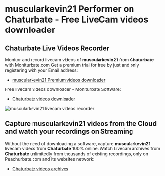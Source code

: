 # muscularkevin21 Performer on Chaturbate - Free LiveCam videos downloader

## Chaturbate Live Videos Recorder

Monitor and record livecam videos of **muscularkevin21** from **Chaturbate** with Moniturbate.com
Get a premium trial for free by just and only registering with your Email address:
* [muscularkevin21 Premium videos downloader](https://moniturbate.com/request-demo-licence-key.html)

Free livecam videos downloader - Moniturbate Software:
* [Chaturbate videos downloader](https://moniturbate.com/moniturbate-download-software.html)

![muscularkevin21 livecam videos recorder](https://peachurnet.com/templates/moniturbate-software.png)


## Capture muscularkevin21 videos from the Cloud and watch your recordings on Streaming

Without the need of downloading a software, capture **muscularkevin21** livecam videos from **Chaturbate** 100% online.
Watch Livecam archives from **Chaturbate** unlimitedly from thousands of existing recordings, only on Peachurbate.com and its websites network:
* [Chaturbate videos archives](https://peachurnet.com/)